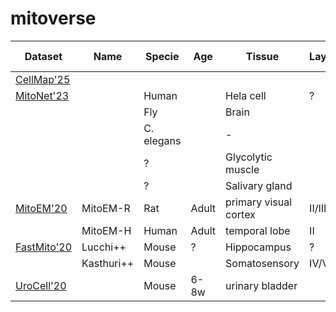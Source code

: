 # mitoverse


| Dataset  | Name     |   Specie   | Age   | Tissue     |Layer| Microscope |  Avg Shape (xyz)   | Resolution      | # Mitos     |
|----------|----------|------------|-------|------------|-----|------------|--------------------|-----------------|-------------|
| [CellMap'25](https://cellmapchallenge.janelia.org/)||||||     FIBSEM     |()x147       | 8x8x8                  | 1580        |
| [MitoNet'23](https://volume-em.github.io/empanada.html)||Human||Hela cell|?||(256,256,256)        | 15x15x15    | 68         |
|          |          | Fly        |       | Brain       |    |    ?       | (256,255,255)      | 12x12x12        | 91         |
|          |          | C. elegans |       | -           |    | ?          | (256,256,256)      | 24x24x24        | 241        |
|          |          |    ?       |       | Glycolytic muscle|   | ?      | (302,383,765)      | 18x18x18        | 104        |
|          |          |     ?      |       | Salivary gland|     | ?       | (140,1081,1200)    | 15x15x15        | 46         |
| [MitoEM'20](https://mitoem.grand-challenge.org/)|MitoEM-R|Rat|Adult|primary visual cortex|II/III|MSEM|(512,512,500)x64|8x8x30| 8201|
|          | MitoEM-H | Human      | Adult |temporal lobe| II | MSEM       |(512,512,500)x64    |   8x8x30        | 13537      |
| [FastMito'20](https://sites.google.com/view/connectomics/)|Lucchi++|Mouse|?|Hippocampus|?|?|(512, 768, 82)|10x10x10| 70      |
|          | Kasthuri++| Mouse     |       |Somatosensory| IV/V | SEM      |(699,791,80)x2      |12x12x30         | 267        |
| [UroCell'20](https://github.com/MancaZerovnikMekuc/UroCell)||Mouse|6-8w|urinary bladder||FIB-SEM|(1366,1180,1056)|16x16x15|     |
